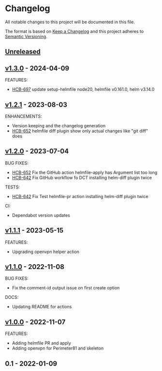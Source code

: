 # Changelog

All notable changes to this project will be documented in this file.

The format is based on [Keep a Changelog](http://keepachangelog.com/) and this
project adheres to [Semantic Versioning](http://semver.org/).


## [Unreleased]


## [v1.3.0] - 2024-04-09

FEATURES:

- [HCB-697] update setup-helmfile node20, helmfile v0.161.0, helm v3.14.0


## [v1.2.1] - 2023-08-03

ENHANCEMENTS:

- Version keeping and the changelog generation
- [HCB-652] helmfile diff plugin show only actual changes like "git diff" does


## [v1.2.0] - 2023-07-04

BUG FIXES:

- [HCB-652] Fix the GitHub action helmfile-apply has Argument list too long
- [HCB-642] Fix GitHub workflow fo DCT installing helm-diff plugin twice

TESTS:

- [HCB-642] Fix Test helmfile-pr action installing helm-diff plugin twice

CI:

- Dependabot version updates


## [v1.1.1] - 2023-05-15

FEATURES:

- Upgrading openvpn helper action


## [v1.1.0] - 2022-11-08

BUG FIXES:

- Fix the comment-id output issue on first create option

DOCS:

- Updating README for actions


## [v1.0.0] - 2022-11-07

FEATURES:

- Adding helmfile PR and apply
- Adding openvpn for Perimeter81 and skeleton


## 0.1 - 2022-01-09


[Unreleased]: https://github.com/huma-engineering/huma-common-actions/compare/v1.3.0...HEAD
[v1.3.0]: https://github.com/huma-engineering/huma-common-actions/compare/v1.2.1...v1.3.0
[v1.2.1]: https://github.com/huma-engineering/huma-common-actions/compare/v1.2.0...v1.2.1
[v1.2.0]: https://github.com/huma-engineering/huma-common-actions/compare/v1.1.1...v1.2.0
[v1.1.1]: https://github.com/huma-engineering/huma-common-actions/compare/v1.1.0...v1.1.1
[v1.1.0]: https://github.com/huma-engineering/huma-common-actions/compare/v1.0.0...v1.1.0
[v1.0.0]: https://github.com/huma-engineering/huma-common-actions/compare/0.1...v1.0.0
[HCB-697]: https://medopadteam.atlassian.net/browse/HCB-697
[HCB-652]: https://medopadteam.atlassian.net/browse/HCB-652
[HCB-642]: https://medopadteam.atlassian.net/browse/HCB-642
